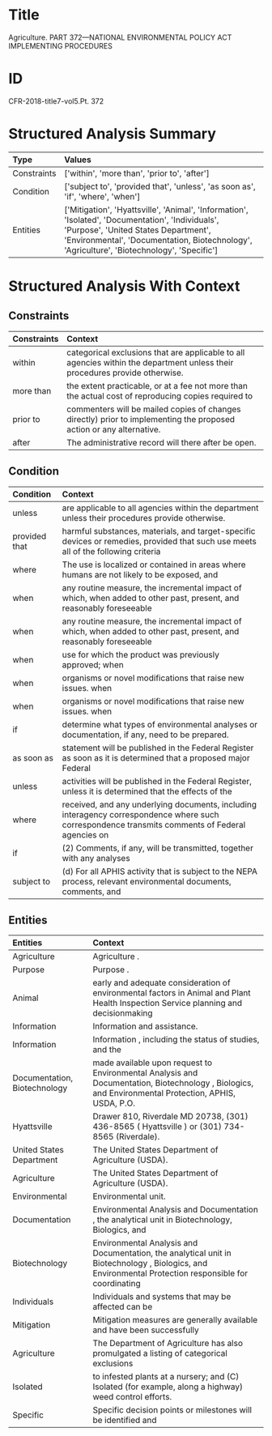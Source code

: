 # Title

 Agriculture. PART 372—NATIONAL ENVIRONMENTAL POLICY ACT IMPLEMENTING PROCEDURES


# ID

 CFR-2018-title7-vol5.Pt. 372


# Structured Analysis Summary

| Type        | Values                                                                                                                                                                                                                                 |
|:------------|:---------------------------------------------------------------------------------------------------------------------------------------------------------------------------------------------------------------------------------------|
| Constraints | ['within', 'more than', 'prior to', 'after']                                                                                                                                                                                           |
| Condition   | ['subject to', 'provided that', 'unless', 'as soon as', 'if', 'where', 'when']                                                                                                                                                         |
| Entities    | ['Mitigation', 'Hyattsville', 'Animal', 'Information', 'Isolated', 'Documentation', 'Individuals', 'Purpose', 'United States Department', 'Environmental', 'Documentation, Biotechnology', 'Agriculture', 'Biotechnology', 'Specific'] |


# Structured Analysis With Context

 


## Constraints

| Constraints   | Context                                                                                                                      |
|:--------------|:-----------------------------------------------------------------------------------------------------------------------------|
| within        | categorical exclusions that are applicable to all agencies within  the department unless their procedures provide otherwise. |
| more than     | the extent practicable, or at a fee not more than the actual cost of reproducing copies required to                          |
| prior to      | commenters will be mailed copies of changes directly) prior to  implementing the proposed action or any alternative.         |
| after         | The administrative record will there after  be open.                                                                         |


## Condition

| Condition     | Context                                                                                                                                          |
|:--------------|:-------------------------------------------------------------------------------------------------------------------------------------------------|
| unless        | are applicable to all agencies within the department unless  their procedures provide otherwise.                                                 |
| provided that | harmful substances, materials, and target-specific devices or remedies, provided that such use meets all of the following criteria               |
| where         | The use is localized or contained in areas where humans are not likely to be exposed, and                                                        |
| when          | any routine measure, the incremental impact of which, when added to other past, present, and reasonably foreseeable                              |
| when          | any routine measure, the incremental impact of which, when added to other past, present, and reasonably foreseeable                              |
| when          | use for which the product was previously approved; when                                                                                          |
| when          | organisms or novel modifications that raise new issues. when                                                                                     |
| when          | organisms or novel modifications that raise new issues. when                                                                                     |
| if            | determine what types of environmental analyses or documentation, if  any, need to be prepared.                                                   |
| as soon as    | statement will be published in the Federal Register as soon as it is determined that a proposed major Federal                                    |
| unless        | activities will be published in the Federal Register, unless it is determined that the effects of the                                            |
| where         | received, and any underlying documents, including interagency correspondence where such correspondence transmits comments of Federal agencies on |
| if            | (2) Comments,  if any, will be transmitted, together with any analyses                                                                           |
| subject to    | (d) For all APHIS activity that is  subject to the NEPA process, relevant environmental documents, comments, and                                 |


## Entities

| Entities                     | Context                                                                                                                                                |
|:-----------------------------|:-------------------------------------------------------------------------------------------------------------------------------------------------------|
| Agriculture                  | Agriculture .                                                                                                                                          |
| Purpose                      | Purpose .                                                                                                                                              |
| Animal                       | early and adequate consideration of environmental factors in Animal and Plant Health Inspection Service planning and decisionmaking                    |
| Information                  | Information  and assistance.                                                                                                                           |
| Information                  | Information , including the status of studies, and the                                                                                                 |
| Documentation, Biotechnology | made available upon request to Environmental Analysis and Documentation, Biotechnology , Biologics, and Environmental Protection, APHIS, USDA, P.O.    |
| Hyattsville                  | Drawer 810, Riverdale MD 20738, (301) 436-8565 ( Hyattsville ) or (301) 734-8565 (Riverdale).                                                          |
| United States Department     | The  United States Department  of Agriculture (USDA).                                                                                                  |
| Agriculture                  | The United States Department of  Agriculture  (USDA).                                                                                                  |
| Environmental                | Environmental  unit.                                                                                                                                   |
| Documentation                | Environmental Analysis and  Documentation , the analytical unit in Biotechnology, Biologics, and                                                       |
| Biotechnology                | Environmental Analysis and Documentation, the analytical unit in  Biotechnology , Biologics, and Environmental Protection responsible for coordinating |
| Individuals                  | Individuals and systems that may be affected can be                                                                                                    |
| Mitigation                   | Mitigation measures are generally available and have been successfully                                                                                 |
| Agriculture                  | The Department of  Agriculture has also promulgated a listing of categorical exclusions                                                                |
| Isolated                     | to infested plants at a nursery; and (C) Isolated  (for example, along a highway) weed control efforts.                                                |
| Specific                     | Specific decision points or milestones will be identified and                                                                                          |


